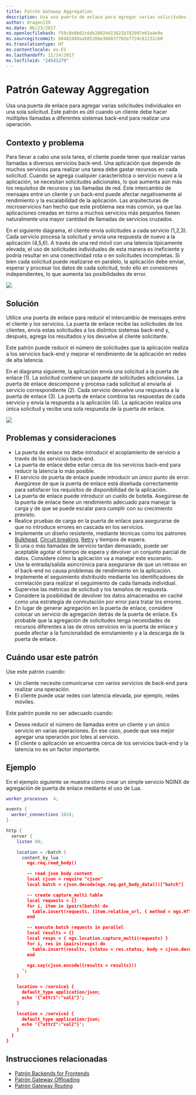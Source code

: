```yaml
---
title: Patrón Gateway Aggregation
description: Usa una puerta de enlace para agregar varias solicitudes individuales en una sola solicitud.
author: dragon119
ms.date: 06/23/2017
ms.openlocfilehash: f59c8b8b02c6db28024d13621b782997e63a4e9e
ms.sourcegitcommit: b0482d49aab0526be386837702e7724c61232c60
ms.translationtype: HT
ms.contentlocale: es-ES
ms.lasthandoff: 11/14/2017
ms.locfileid: "24541279"
---
```

# <a name="gateway-aggregation-pattern"></a>Patrón Gateway Aggregation

Usa una puerta de enlace para agregar varias solicitudes individuales en una sola solicitud. Este patrón es útil cuando un cliente debe hacer múltiples llamadas a diferentes sistemas back-end para realizar una operación.

## <a name="context-and-problem"></a>Contexto y problema

Para llevar a cabo una sola tarea, el cliente puede tener que realizar varias llamadas a diversos servicios back-end. Una aplicación que depende de muchos servicios para realizar una tarea debe gastar recursos en cada solicitud. Cuando se agrega cualquier característica o servicio nuevo a la aplicación, se necesitan solicitudes adicionales, lo que aumenta aún más los requisitos de recursos y las llamadas de red. Este intercambio de mensajes entre un cliente y un back-end puede afectar negativamente al rendimiento y la escalabilidad de la aplicación.  Las arquitecturas de microservicios han hecho que este problema sea más común, ya que las aplicaciones creadas en torno a muchos servicios más pequeños tienen naturalmente una mayor cantidad de llamadas de servicios cruzados. 

En el siguiente diagrama, el cliente envía solicitudes a cada servicio (1,2,3). Cada servicio procesa la solicitud y envía una respuesta de nuevo a la aplicación (4,5,6). A través de una red móvil con una latencia típicamente elevada, el uso de solicitudes individuales de esta manera es ineficiente y podría resultar en una conectividad rota o en solicitudes incompletas. Si bien cada solicitud puede realizarse en paralelo, la aplicación debe enviar, esperar y procesar los datos de cada solicitud, todo ello en conexiones independientes, lo que aumenta las posibilidades de error.

![](./_images/gateway-aggregation-problem.png) 

## <a name="solution"></a>Solución

Utilice una puerta de enlace para reducir el intercambio de mensajes entre el cliente y los servicios. La puerta de enlace recibe las solicitudes de los clientes, envía estas solicitudes a los distintos sistemas back-end y, después, agrega los resultados y los devuelve al cliente solicitante.

Este patrón puede reducir el número de solicitudes que la aplicación realiza a los servicios back-end y mejorar el rendimiento de la aplicación en redes de alta latencia.

En el diagrama siguiente, la aplicación envía una solicitud a la puerta de enlace (1). La solicitud contiene un paquete de solicitudes adicionales. La puerta de enlace descompone y procesa cada solicitud al enviarla al servicio correspondiente (2). Cada servicio devuelve una respuesta a la puerta de enlace (3). La puerta de enlace combina las respuestas de cada servicio y envía la respuesta a la aplicación (4). La aplicación realiza una única solicitud y recibe una sola respuesta de la puerta de enlace.

![](./_images/gateway-aggregation.png)

## <a name="issues-and-considerations"></a>Problemas y consideraciones

- La puerta de enlace no debe introducir el acoplamiento de servicio a través de los servicios back-end.
- La puerta de enlace debe estar cerca de los servicios back-end para reducir la latencia lo más posible.
- El servicio de puerta de enlace puede introducir un único punto de error. Asegúrese de que la puerta de enlace está diseñada correctamente para satisfacer los requisitos de disponibilidad de la aplicación.
- La puerta de enlace puede introducir un cuello de botella. Asegúrese de la puerta de enlace tiene un rendimiento adecuado para manejar la carga y de que se puede escalar para cumplir con su crecimiento previsto.
- Realice pruebas de carga en la puerta de enlace para asegurarse de que no introduce errores en cascada en los servicios.
- Implemente un diseño resistente, mediante técnicas como los patrones [Bulkhead][bulkhead], [Circuit breaking][circuit-breaker], [Retry][retry] y tiempos de espera.
- Si una o más llamadas de servicio tardan demasiado, puede ser aceptable agotar el tiempo de espera y devolver un conjunto parcial de datos. Considere cómo la aplicación va a manejar este escenario.
- Use la entrada/salida asincrónica para asegurarse de que un retraso en el back-end no causa problemas de rendimiento en la aplicación.
- Implemente el seguimiento distribuido mediante los identificadores de correlación para realizar el seguimiento de cada llamada individual.
- Supervise las métricas de solicitud y los tamaños de respuesta.
- Considere la posibilidad de devolver los datos almacenados en caché como una estrategia de conmutación por error para tratar los errores.
- En lugar de generar agregación en la puerta de enlace, considere colocar un servicio de agregación detrás de la puerta de enlace. Es probable que la agregación de solicitudes tenga necesidades de recursos diferentes a las de otros servicios en la puerta de enlace y puede afectar a la funcionalidad de enrutamiento y a la descarga de la puerta de enlace.

## <a name="when-to-use-this-pattern"></a>Cuándo usar este patrón

Use este patrón cuando:

- Un cliente necesite comunicarse con varios servicios de back-end para realizar una operación.
- El cliente puede usar redes con latencia elevada, por ejemplo, redes móviles.

Este patrón puede no ser adecuado cuando:

- Desea reducir el número de llamadas entre un cliente y un único servicio en varias operaciones. En ese caso, puede que sea mejor agregar una operación por lotes al servicio.
- El cliente o aplicación se encuentra cerca de los servicios back-end y la latencia no es un factor importante.

## <a name="example"></a>Ejemplo

En el ejemplo siguiente se muestra cómo crear un simple servicio NGINX de agregación de puerta de enlace mediante el uso de Lua.

```lua
worker_processes  4;

events {
  worker_connections 1024;
}

http {
  server {
    listen 80;

    location = /batch {
      content_by_lua '
        ngx.req.read_body()

        -- read json body content
        local cjson = require "cjson"
        local batch = cjson.decode(ngx.req.get_body_data())["batch"]

        -- create capture_multi table
        local requests = {}
        for i, item in ipairs(batch) do
          table.insert(requests, {item.relative_url, { method = ngx.HTTP_GET}})
        end

        -- execute batch requests in parallel
        local results = {}
        local resps = { ngx.location.capture_multi(requests) }
        for i, res in ipairs(resps) do
          table.insert(results, {status = res.status, body = cjson.decode(res.body), header = res.header})
        end

        ngx.say(cjson.encode({results = results}))
      ';
    }

    location = /service1 {
      default_type application/json;
      echo '{"attr1":"val1"}';
    }

    location = /service2 {
      default_type application/json;
      echo '{"attr2":"val2"}';
    }
  }
}
```

## <a name="related-guidance"></a>Instrucciones relacionadas

- [Patrón Backends for Frontends](./backends-for-frontends.md)
- [Patrón Gateway Offloading](./gateway-offloading.md)
- [Patrón Gateway Routing](./gateway-routing.md)

[bulkhead]: ./bulkhead.md
[circuit-breaker]: ./circuit-breaker.md
[retry]: ./retry.md